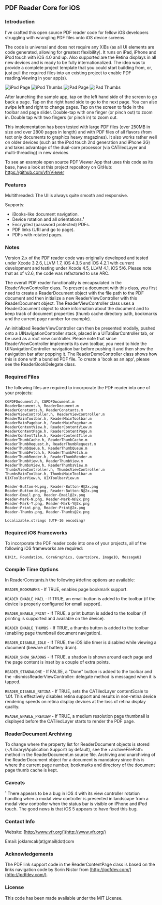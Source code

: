 
## PDF Reader Core for iOS

### Introduction

I've crafted this open source PDF reader code for fellow iOS
developers struggling with wrangling PDF files onto iOS device
screens.

The code is universal and does not require any XIBs (as all UI
elements are code generated, allowing for greatest flexibility).
It runs on iPad, iPhone and iPod touch with iOS 4.0 and up. Also
supported are the Retina displays in all new devices and is ready
to be fully internationalized. The idea was to provide a complete
project template that you could start building from, or, just pull
the required files into an existing project to enable PDF
reading/viewing in your app(s).

![iPod Page](http://i.imgur.com/DYElY.png)
![iPod Thumbs](http://i.imgur.com/61YJY.png)
![iPad Page](http://i.imgur.com/mY0gp.png)
![iPad Thumbs](http://i.imgur.com/3HCkj.png)

After launching the sample app, tap on the left hand side of the
screen to go back a page. Tap on the right hand side to go to the
next page. You can also swipe left and right to change pages. Tap
on the screen to fade in the toolbar and page slider. Double-tap
with one finger (or pinch out) to zoom in. Double tap with two
fingers (or pinch in) to zoom out.

This implementation has been tested with large PDF files (over
250MB in size and over 2800 pages in length) and with PDF files of
all flavors (from text only documents to graphics heavy magazines).
It also works rather well on older devices (such as the iPod touch
2nd generation and iPhone 3G) and takes advantage of the dual-core
processor (via CATiledLayer and multi-threading) in new devices.

To see an example open source PDF Viewer App that uses this code
as its base, have a look at this project repository on GitHub:
https://github.com/vfr/Viewer

### Features

Multithreaded: The UI is always quite smooth and responsive.

Supports:

 - iBooks-like document navigation.
 - Device rotation and all orientations.¹
 - Encrypted (password protected) PDFs.
 - PDF links (URI and go to page).
 - PDFs with rotated pages.

### Notes

Version 2.x of the PDF reader code was originally developed and
tested under Xcode 3.2.6, LLVM 1.7, iOS 4.3.5 and iOS 4.2.1 with
current development and testing under Xcode 4.5, LLVM 4.1, iOS 5/6.
Please note that as of v2.6, the code was refactored to use ARC.

The overall PDF reader functionality is encapsulated in the
ReaderViewController class. To present a document with this class,
you first need to create a ReaderDocument object with the file path
to the PDF document and then initialize a new ReaderViewController
with this ReaderDocument object. The ReaderViewController class uses
a ReaderDocument object to store information about the document and
to keep track of document properties (thumb cache directory path,
bookmarks and the current page number for example).

An initialized ReaderViewController can then be presented
modally, pushed onto a UINavigationController stack, placed in
a UITabBarController tab, or be used as a root view controller.
Please note that since ReaderViewController implements its own
toolbar, you need to hide the UINavigationController navigation
bar before pushing it and then show the navigation bar after
popping it. The ReaderDemoController class shows how this is
done with a bundled PDF file. To create a 'book as an app',
please see the ReaderBookDelegate class.

### Required Files

The following files are required to incorporate the PDF
reader into one of your projects:

	CGPDFDocument.h, CGPDFDocument.m
	ReaderDocument.h, ReaderDocument.m
	ReaderConstants.h, ReaderConstants.m
	ReaderViewController.h, ReaderViewController.m
	ReaderMainToolbar.h, ReaderMainToolbar.m
	ReaderMainPagebar.h, ReaderMainPagebar.m
	ReaderContentView.h, ReaderContentView.m
	ReaderContentPage.h, ReaderContentPage.m
	ReaderContentTile.h, ReaderContentTile.m
	ReaderThumbCache.h, ReaderThumbCache.m
	ReaderThumbRequest.h, ReaderThumbRequest.m
	ReaderThumbQueue.h, ReaderThumbQueue.m
	ReaderThumbFetch.h, ReaderThumbFetch.m
	ReaderThumbRender.h, ReaderThumbRender.m
	ReaderThumbView.h, ReaderThumbView.m
	ReaderThumbsView.h, ReaderThumbsView.m
	ThumbsViewController.h, ThumbsViewController.m
	ThumbsMainToolbar.h, ThumbsMainToolbar.m
	UIXToolbarView.h, UIXToolbarView.m

	Reader-Button-H.png, Reader-Button-H@2x.png
	Reader-Button-N.png, Reader-Button-N@2x.png
	Reader-Email.png, Reader-Email@2x.png
	Reader-Mark-N.png, Reader-Mark-N@2x.png
	Reader-Mark-Y.png, Reader-Mark-Y@2x.png
	Reader-Print.png, Reader-Print@2x.png
	Reader-Thumbs.png, Reader-Thumbs@2x.png

	Localizable.strings (UTF-16 encoding)

### Required iOS Frameworks

To incorporate the PDF reader code into one of your projects,
all of the following iOS frameworks are required:

	UIKit, Foundation, CoreGraphics, QuartzCore, ImageIO, MessageUI

### Compile Time Options

In ReaderConstants.h the following #define options are available:

`READER_BOOKMARKS` - If TRUE, enables page bookmark support.

`READER_ENABLE_MAIL` - If TRUE, an email button is added to the toolbar
(if the device is properly configured for email support).

`READER_ENABLE_PRINT` - If TRUE, a print button is added to the toolbar
(if printing is supported and available on the device).

`READER_ENABLE_THUMBS` - If TRUE, a thumbs button is added to the toolbar
(enabling page thumbnail document navigation).

`READER_DISABLE_IDLE` - If TRUE, the iOS idle timer is disabled while
viewing a document (beware of battery drain).

`READER_SHOW_SHADOWS` - If TRUE, a shadow is shown around each page
and the page content is inset by a couple of extra points.

`READER_STANDALONE` - If FALSE, a "Done" button is added to the toolbar
and the -dismissReaderViewController: delegate method is messaged when
it is tapped.

`READER_DISABLE_RETINA` - If TRUE, sets the CATiledLayer contentScale
to 1.0f. This effectively disables retina support and results in
non-retina device rendering speeds on retina display devices at
the loss of retina display quality.

`READER_ENABLE_PREVIEW` - If TRUE, a medium resolution page thumbnail
is displayed before the CATiledLayer starts to render the PDF page.

### ReaderDocument Archiving

To change where the property list for ReaderDocument objects is stored
(~/Library/Application Support/ by default), see the +archiveFilePath:
method in the ReaderDocument.m source file. Archiving and unarchiving
of the ReaderDocument object for a document is mandatory since this is
where the current page number, bookmarks and directory of the document
page thumb cache is kept.

### Caveats

¹ There appears to be a bug in iOS 4 with its view controller rotation
handling when a modal view controller is presented in landscape from a
modal view controller when the status bar is visible on iPhone and iPod
touch. The good news is that iOS 5 appears to have fixed this bug.

### Contact Info

Website: [http://www.vfr.org/](http://www.vfr.org/)

Email: joklamcak(at)gmail(dot)com

### Acknowledgements

The PDF link support code in the ReaderContentPage class is based on
the links navigation code by Sorin Nistor from
[http://ipdfdev.com/](http://ipdfdev.com/).

### License

This code has been made available under the MIT License.
